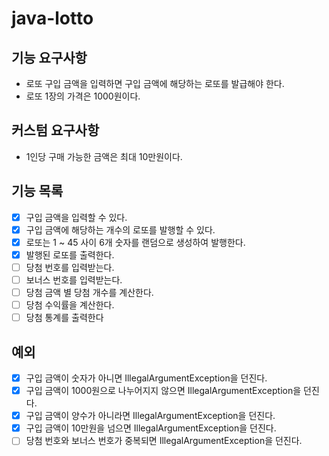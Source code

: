 # java-lotto

## 기능 요구사항
- 로또 구입 금액을 입력하면 구입 금액에 해당하는 로또를 발급해야 한다.
- 로또 1장의 가격은 1000원이다.

## 커스텀 요구사항
- 1인당 구매 가능한 금액은 최대 10만원이다.

## 기능 목록
- [x] 구입 금액을 입력할 수 있다.
- [x] 구입 금액에 해당하는 개수의 로또를 발행할 수 있다.
- [x] 로또는 1 ~ 45 사이 6개 숫자를 랜덤으로 생성하여 발행한다.
- [x] 발행된 로또를 출력한다.
- [ ] 당첨 번호를 입력받는다.
- [ ] 보너스 번호를 입력받는다.
- [ ] 당첨 금액 별 당첨 개수를 계산한다.
- [ ] 당첨 수익률을 계산한다.
- [ ] 당첨 통계를 출력한다

## 예외
- [x] 구입 금액이 숫자가 아니면 IllegalArgumentException을 던진다.
- [x] 구입 금액이 1000원으로 나누어지지 않으면 IllegalArgumentException을 던진다.
- [x] 구입 금액이 양수가 아니라면 IllegalArgumentException을 던진다.
- [x] 구입 금액이 10만원을 넘으면 IllegalArgumentException을 던진다.
- [ ] 당첨 번호와 보너스 번호가 중복되면 IllegalArgumentException을 던진다.
